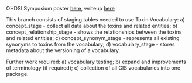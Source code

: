OHDSI Symposium poster [here]([url](https://www.ohdsi.org/wp-content/uploads/2023/10/11-Talapova-OHDSIposter.png)), writeup [here]([url](https://www.ohdsi.org/wp-content/uploads/2023/10/Talapova-Polina_A_Toxin_Vocabulary_for_the_OMOP_CDM_2023symposium-Polina-Talapova.pdf))

This branch consists of staging tables needed to use Toxin Vocabulary:
   a) concept_stage - collect all data about the toxins and related entities;
   b) concept_relationship_stage - shows the relationships between the toxins and related entities;
   c) concept_synonym_stage - represents all existing synonyms to toxins from the vocabulary;
   d) vocabulary_stage - stores metadata about the versioning of a vocabulary.

Further work required:
   a) vocabulary testing;
   b) expand and improvements of terminology (if required); 
   c) collection of all GIS vocabularies into one package.
